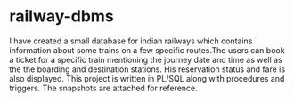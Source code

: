 # railway-dbms
I have created a small database for indian railways which contains information about some trains on a few specific routes.The users can book a ticket for a specific train mentioning the journey date and time as well as the the boarding and destination stations. His reservation status and fare is also displayed. This project is written in PL/SQL along with procedures and triggers. The snapshots are attached for reference.
